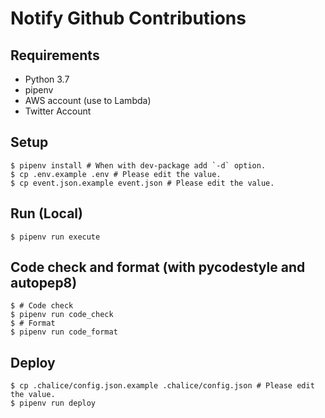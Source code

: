 # Notify Github Contributions

## Requirements

- Python 3.7
- pipenv
- AWS account (use to Lambda)
- Twitter Account

## Setup

```console
$ pipenv install # When with dev-package add `-d` option.
$ cp .env.example .env # Please edit the value.
$ cp event.json.example event.json # Please edit the value.
```

## Run (Local)

```console
$ pipenv run execute
```

## Code check and format (with pycodestyle and autopep8)

```console
$ # Code check
$ pipenv run code_check
$ # Format
$ pipenv run code_format
```

## Deploy

```console
$ cp .chalice/config.json.example .chalice/config.json # Please edit the value.
$ pipenv run deploy
```
